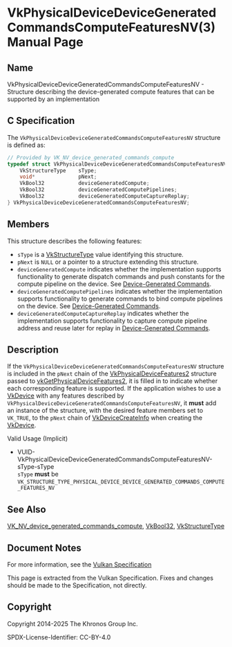 # VkPhysicalDeviceDeviceGeneratedCommandsComputeFeaturesNV(3) Manual Page

## Name

VkPhysicalDeviceDeviceGeneratedCommandsComputeFeaturesNV - Structure describing the device-generated compute features that can be supported by an implementation



## [](#_c_specification)C Specification

The `VkPhysicalDeviceDeviceGeneratedCommandsComputeFeaturesNV` structure is defined as:

```c++
// Provided by VK_NV_device_generated_commands_compute
typedef struct VkPhysicalDeviceDeviceGeneratedCommandsComputeFeaturesNV {
    VkStructureType    sType;
    void*              pNext;
    VkBool32           deviceGeneratedCompute;
    VkBool32           deviceGeneratedComputePipelines;
    VkBool32           deviceGeneratedComputeCaptureReplay;
} VkPhysicalDeviceDeviceGeneratedCommandsComputeFeaturesNV;
```

## [](#_members)Members

This structure describes the following features:

- `sType` is a [VkStructureType](https://registry.khronos.org/vulkan/specs/latest/man/html/VkStructureType.html) value identifying this structure.
- `pNext` is `NULL` or a pointer to a structure extending this structure.
- []()`deviceGeneratedCompute` indicates whether the implementation supports functionality to generate dispatch commands and push constants for the compute pipeline on the device. See [Device-Generated Commands](https://registry.khronos.org/vulkan/specs/latest/html/vkspec.html#device-generated-commands).
- []()`deviceGeneratedComputePipelines` indicates whether the implementation supports functionality to generate commands to bind compute pipelines on the device. See [Device-Generated Commands](https://registry.khronos.org/vulkan/specs/latest/html/vkspec.html#device-generated-commands).
- []()`deviceGeneratedComputeCaptureReplay` indicates whether the implementation supports functionality to capture compute pipeline address and reuse later for replay in [Device-Generated Commands](https://registry.khronos.org/vulkan/specs/latest/html/vkspec.html#device-generated-commands).

## [](#_description)Description

If the `VkPhysicalDeviceDeviceGeneratedCommandsComputeFeaturesNV` structure is included in the `pNext` chain of the [VkPhysicalDeviceFeatures2](https://registry.khronos.org/vulkan/specs/latest/man/html/VkPhysicalDeviceFeatures2.html) structure passed to [vkGetPhysicalDeviceFeatures2](https://registry.khronos.org/vulkan/specs/latest/man/html/vkGetPhysicalDeviceFeatures2.html), it is filled in to indicate whether each corresponding feature is supported. If the application wishes to use a [VkDevice](https://registry.khronos.org/vulkan/specs/latest/man/html/VkDevice.html) with any features described by `VkPhysicalDeviceDeviceGeneratedCommandsComputeFeaturesNV`, it **must** add an instance of the structure, with the desired feature members set to `VK_TRUE`, to the `pNext` chain of [VkDeviceCreateInfo](https://registry.khronos.org/vulkan/specs/latest/man/html/VkDeviceCreateInfo.html) when creating the [VkDevice](https://registry.khronos.org/vulkan/specs/latest/man/html/VkDevice.html).

Valid Usage (Implicit)

- [](#VUID-VkPhysicalDeviceDeviceGeneratedCommandsComputeFeaturesNV-sType-sType)VUID-VkPhysicalDeviceDeviceGeneratedCommandsComputeFeaturesNV-sType-sType  
  `sType` **must** be `VK_STRUCTURE_TYPE_PHYSICAL_DEVICE_DEVICE_GENERATED_COMMANDS_COMPUTE_FEATURES_NV`

## [](#_see_also)See Also

[VK\_NV\_device\_generated\_commands\_compute](https://registry.khronos.org/vulkan/specs/latest/man/html/VK_NV_device_generated_commands_compute.html), [VkBool32](https://registry.khronos.org/vulkan/specs/latest/man/html/VkBool32.html), [VkStructureType](https://registry.khronos.org/vulkan/specs/latest/man/html/VkStructureType.html)

## [](#_document_notes)Document Notes

For more information, see the [Vulkan Specification](https://registry.khronos.org/vulkan/specs/latest/html/vkspec.html#VkPhysicalDeviceDeviceGeneratedCommandsComputeFeaturesNV)

This page is extracted from the Vulkan Specification. Fixes and changes should be made to the Specification, not directly.

## [](#_copyright)Copyright

Copyright 2014-2025 The Khronos Group Inc.

SPDX-License-Identifier: CC-BY-4.0